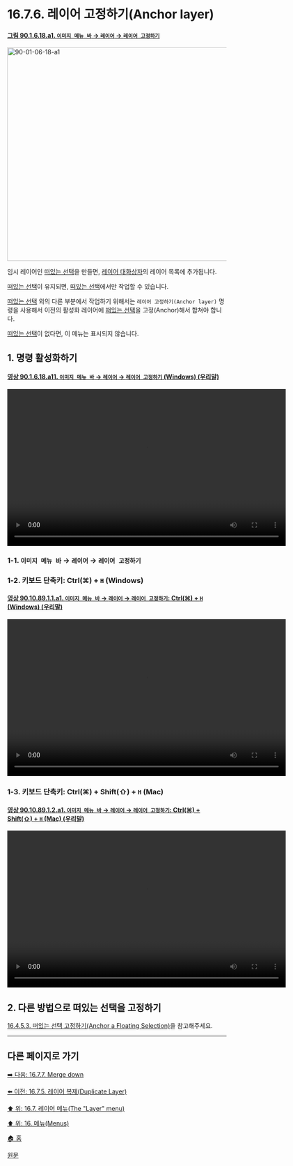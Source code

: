 # 16.7.6. 레이어 고정하기(Anchor layer)

<a id="90-01-06-18-a1"></a>

#### [그림 90.1.6.18.a1. `이미지 메뉴 바` → `레이어` → `레이어 고정하기`](./90-01-06-18-anchor_layer.md#90-01-06-18-a1)
<img width="970" height="490" alt="90-01-06-18-a1" src="https://github.com/user-attachments/assets/0a62f4b0-fa9f-4960-abe9-a62b56c634ac" />

임시 레이어인 [떠있는 선택](./19-glossaryx-floating_selection.md)을 만들면, [레이어 대화상자](./15-02-01-00-layers_dialog.md)의 레이어 목록에 추가됩니다.

[떠있는 선택](./19-glossaryx-floating_selection.md)이 유지되면, [떠있는 선택](./19-glossaryx-floating_selection.md)에서만 작업할 수 있습니다.

[떠있는 선택](./19-glossaryx-floating_selection.md) 외의 다른 부분에서 작업하기 위해서는 `레이어 고정하기(Anchor layer)` 명령을 사용해서 이전의 활성화 레이어에 [떠있는 선택](./19-glossaryx-floating_selection.md)을 고정(Anchor)해서 합쳐야 합니다.

[떠있는 선택](./19-glossaryx-floating_selection.md)이 없다면, 이 메뉴는 표시되지 않습니다.

<a id="16-07-06-s1"></a>

## 1. 명령 활성화하기

<a id="90-01-06-18-a11"></a>

#### [영상 90.1.6.18.a11. `이미지 메뉴 바` → `레이어` → `레이어 고정하기` (Windows) (우리말)](./90-01-06-18-anchor_layer.md#90-01-06-18-a11)
<video controls="controls" width="640" height="360" src="https://github.com/user-attachments/assets/75f18e3b-8d20-40ed-8441-9bd1f3de81b2"></video>

<a id="16-07-06-s1-01"></a>

### 1-1. `이미지 메뉴 바` → `레이어` → `레이어 고정하기`

<a id="16-07-06-s1-02"></a>

### 1-2. 키보드 단축키: Ctrl(⌘) + `H` (Windows)

<a id="90-10-89-01-01-a1"></a>

#### [영상 90.10.89.1.1.a1. `이미지 메뉴 바` → `레이어` → `레이어 고정하기`: Ctrl(⌘) + `H` (Windows) (우리말)](./90-10-89-01-01-ctrl_h.md#90-10-89-01-01-a1)
<video controls="controls" width="640" height="360" src="https://github.com/user-attachments/assets/e0850026-e0eb-4a49-b6d6-7f869d15fa07"></video>

<a id="16-07-06-s1-03"></a>

### 1-3. 키보드 단축키: Ctrl(⌘) + Shift(⇧) + `H` (Mac)

<a id="90-10-89-01-02-a1"></a>

#### [영상 90.10.89.1.2.a1. `이미지 메뉴 바` → `레이어` → `레이어 고정하기`: Ctrl(⌘) + Shift(⇧) + `H` (Mac) (우리말)](./90-10-89-01-02-ctrl_shift_h.md#90-10-89-01-02-a1)
<video controls="controls" width="640" height="360" src="https://github.com/user-attachments/assets/89f6e604-ee14-4a90-a252-f00e158b4d94"></video>

<a id="16-07-06-s2"></a>

## 2. 다른 방법으로 떠있는 선택을 고정하기
[16.4.5.3. 떠있는 선택 고정하기(Anchor a Floating Selection)](./16-04-05-03-anchor_a_floating_selection.md)을 참고해주세요.

***

## 다른 페이지로 가기

[➡️ 다음: 16.7.7. Merge down](./16-07-07-merge-down.md)

[⬅️ 이전: 16.7.5. 레이어 복제(Duplicate Layer)](./16-07-05-duplicate-layer.md)

[⬆️ 위: 16.7. 레이어 메뉴(The "Layer" menu)](./16-07-00-the-layer-menu.md)

[⬆️ 위: 16. 메뉴(Menus)](./16-00-menus.md)

[🏠 홈](./00-home.md)

[원문](https://docs.gimp.org/2.10/ko/gimp-layer-anchor.html)